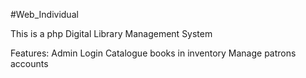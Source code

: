 #Web_Individual

This is a php Digital Library Management System

Features:
Admin Login
Catalogue books in inventory 
Manage patrons accounts
